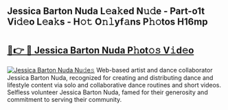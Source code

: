 ## Jessica Barton Nuda L𝚎a𝚔ed N𝚞𝚍e - Part-o1t Vi𝚍𝚎o L𝚎a𝚔s - H𝚘𝚝 O𝚗𝚕yf𝚊ns P𝚑𝚘tos H16mp

# <h2><a href="http://kf51b46.oniu.top/?m=Jessica+Barton+Nuda">🔗👉 🔴 Jessica Barton Nuda P𝚑ot𝚘𝚜 V𝚒d𝚎o</a></h2>

[![Jessica Barton Nuda Nu𝚍e𝚜](https://i.imgur.com/0qMVB7G.gif)](http://kf51b46.oniu.top/?m=Jessica+Barton+Nuda)
Web-based artist and dance collaborator Jessica Barton Nuda, recognized for creating and distributing dance and lifestyle content via solo and collaborative dance routines and short videos. Selfless volunteer Jessica Barton Nuda, famed for their generosity and commitment to serving their community.  
